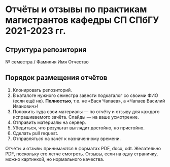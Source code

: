 # Отчёты и отзывы по практикам магистрантов кафедры СП СПбГУ 2021-2023 гг.

## Структура репозитория

№ семестра / Фамилия Имя Отчество

## Порядок размещения отчётов

1. Клонировать репозиторий.
2. В каталоге нужного семестра завести подкаталог со своими ФИО (если ещё не). **Полностью**, т.е. не «Вася Чапаев», а «Чапаев Василий Иванович»!
3. Положить туда свои материалы — по отчёту и отзыву для каждого испрашиваемого зачёта. Слайды — на ваше усмотрение.
4. Отправить материалы на сервер.
5. Убедиться, что результат выглядит достойно, но пристойно.
5. Сделать pull request.
6. Отправляться на зачёт к назначенному времени.

Отчёты и отзывы принимаются в форматах PDF, docx, odt. Желательно PDF, поскольку его легче смотреть. Отзывы, если на одну страничку, можно картинкой, но нормального качества.
